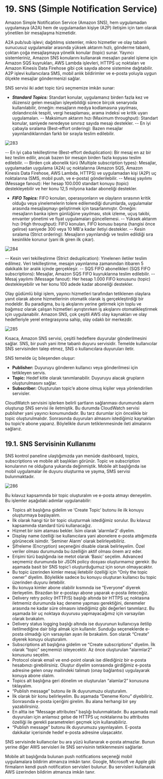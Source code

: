 ﻿# 19. SNS (Simple Notification Service)
Amazon Simple Notification Service (Amazon SNS), hem uygulamadan uygulamaya (A2A) hem de uygulamadan kişiye (A2P) iletişim için tam olarak yönetilen bir mesajlaşma hizmetidir. 

A2A pub/sub işlevi; dağıtılmış sistemler, mikro hizmetler ve olay tabanlı sunucusuz uygulamalar arasında yüksek aktarım hızlı, gönderme tabanlı, çoktan çoğa mesajlaşmaya yönelik konular (topic) sunar. Yayıncı sistemleriniz, Amazon SNS konularını kullanarak mesajları paralel işleme için Amazon SQS kuyrukları, AWS Lambda işlevleri, HTTPS uç noktaları ve Amazon Kinesis Data Firehose gibi çok sayıda abone sistemine dağıtabilir. A2P işlevi kullanıcılara SMS, mobil anlık bildirimler ve e-posta yoluyla uygun ölçekte mesajlar göndermenizi sağlar. 

SNS servisi iki adet topic türü seçmemize imkân sunar:

- ***Standard Topics:*** Standart konular, uygulamanız birden fazla kez ve düzensiz gelen mesajları işleyebildiği sürece birçok senaryoda kullanılabilir, örneğin: mesajların medya kodlamasına yayılması, dolandırıcılık tespiti, vergi hesaplaması, arama indeksi ve kritik uyarı uygulamaları.
-- Maksimum aktarım hızı (Maximum throughput): Standart konular, saniyede neredeyse sınırsız sayıda mesajı destekler. 
-- En iyi çabayla sıralama (Best-effort ordering): Bazen mesajlar yayınlandıklarından farklı bir sırayla teslim edilebilir.

![283](https://github.com/fatihes1/AWS-ile-Bulut-Bilisimin-Temelleri/assets/54971670/b05b0c7d-3891-4454-a90c-b1507ebb48c7)

-- En iyi çaba tekilleştirme (Best-effort deduplication): Bir mesaj en az bir kez teslim edilir, ancak bazen bir mesajın birden fazla kopyası teslim edilebilir. 
-- Birden çok abonelik türü (Multiple subscription types): Mesajlar, uygulamadan uygulama (A2A) uç noktalarına (Amazon SQS, Amazon Kinesis Data Firehose, AWS Lambda, HTTPS) ve uygulamadan kişi (A2P) uç noktalarına (SMS, mobil push, ve e-posta) gönderilebilir. 
-- Mesaj yayılımı (Message fanout): Her hesap 100.000 standart konuyu (topic) destekleyebilir ve her konu 12,5 milyona kadar aboneliği destekler.

- ***FIFO Topics:*** FIFO konuları, operasyonların ve olayların sırasının kritik olduğu veya yinelemelerin tolere edilemediği durumlarda, uygulamalar arasında mesajlaşmayı geliştirmek için tasarlanmıştır. Örneğin: mesajların banka işlem günlüğüne yayılması, stok izleme, uçuş takibi, envanter yönetimi ve fiyat uygulamaları güncellemesi.
-- Yüksek aktarım hızı (High throughput): FIFO konuları, FIFO konusu başına (hangisi önce gelirse) saniyede 300 veya 10 MB'a kadar iletiyi destekler. 
-- Kesin sıralama (Strict ordering): Mesajların yayınlandığı ve teslim edildiği sıra kesinlikle korunur (yani ilk giren ilk çıkar).

![284](https://github.com/fatihes1/AWS-ile-Bulut-Bilisimin-Temelleri/assets/54971670/546ac5f2-09d5-4de3-88d7-36242016da5d)

-- Kesin veri tekilleştirme (Strict deduplication): Yinelenen iletiler teslim edilmez. Veri tekilleştirme, mesajın yayınlanma zamanından itibaren 5 dakikalık bir aralık içinde gerçekleşir. 
-- SQS FIFO abonelikleri (SQS FIFO subscriptions): Mesajlar, Amazon SQS FIFO kuyruklarına teslim edilebilir.
-- Mesaj yayılımı (Message fanout): Her hesap 1.000 FIFO konusunu (topic) destekleyebilir ve her konu 100 adede kadar aboneliği destekler.

Olay güdümlü bilgi işlem, yayıncı hizmetleri tarafından tetiklenen olaylara yanıt olarak abone hizmetlerinin otomatik olarak iş gerçekleştirdiği bir modeldir. Bu paradigma, bu iş akışlarını yerine getirmek için toplu ve bağımsız olarak çalışan hizmetleri ayrıştırırken iş akışlarını otomatikleştirmek için uygulanabilir. Amazon SNS, çok çeşitli AWS olay kaynakları ve olay hedefleriyle yerel entegrasyona sahip, olay odaklı bir merkezdir.

![285](https://github.com/fatihes1/AWS-ile-Bulut-Bilisimin-Temelleri/assets/54971670/c551cd7e-d48d-4f9d-b66c-485ea6b422ac)

Kısaca, Amazon SNS servisi, çeşitli hedeflere duyurular gönderilmesini sağlar. SNS, bir push yani itme tabanlı duyuru servisidir. Temelde kullanıcılar SNS servisinden talep etmez, SNS o kullanıcılara duyuruları iletir. 

SNS temelde üç bileşenden oluşur:

- **Publisher:** Duyuruyu gönderen kullanıcı veya gönderilmesi için tetikleyen servis.
- **Topic:** Hedef kitle olarak tanımlanabilir. Duyuruyu alacak grupların oluşturulmasını sağlar. 
- **Subscriber:** Oluşturulan topic’e abone olmuş kişiler veya yönlendirilen servisler.

CloudWatch servisini işlerken belirli şartların sağlanması durumunda alarm oluşturup SNS servisi ile iletmiştik. Bu durumda CloudWatch servisi publisher yani yayıncı konumundadır. Bu tarz durumlar için öncelikle bir topic oluşturulmalıdır. Sonrasında duyuruları almasını istediğimiz kaynakları bu topic’e abone yaparız. Böylelikle durum tetiklenmesinde ileti almalarını sağlarız.

## 19.1. SNS Servisinin Kullanımı
SNS kontrol paneline ulaştığımızda yan menüde dashboard, topics, subscriptions ve mobile alt başlıkları görünür. Topic ve subscription konularının ne olduğuna yukarıda değinmiştik. Mobile alt başlığında ise mobil uygulamalar ile duyuru oluşturma ve yayma, SMS servisi bulunmaktadır.

![286](https://github.com/fatihes1/AWS-ile-Bulut-Bilisimin-Temelleri/assets/54971670/97175407-1c9f-407b-b075-fc99b171fd7b)

Bu kılavuz kapsamında bir topic oluşturalım ve e-posta atmayı deneyelim. Bu işlemler aşağıdaki adımlar uygulanabilir:

- Topics alt başlığına gidelim ve ‘Create Topic’ butonu ile ilk konuyu oluşturmaya başlayalım. 
-  İlk olarak hangi tür bir topic oluşturmak istediğimiz sorulur. Bu kılavuz kapsamında standard türü kullanacağız. 
- Hizmet bir isim ataması bekler. İsim olarak ‘alarmlar2’ diyelim. 
-  Display name özelliği ise kullanıcılara yani abonelere e-posta attığımızda görünecek isimdir. ‘Seminer Alarm’ olarak belirleyebiliriz. 
- Şifreleme (Encryption) seçeneğini disable olarak belirleyelim. Özel veriler olması durumunda bu özelliğin aktif olması önem arz eder. 
- Erişimi türü başlığında ise metot olarak ‘Basic’ seçelim. Advanced seçmemiz durumunda bir JSON policy dosyası oluşturmamız gerekir. Bu aşamada basit bir SNS topic’i oluşturduğumuz için sorun olmayacaktır. 
- Bu topic üzerinden kimler mesaj iletebilir özelliği için “Only the topic owner” diyelim. Böylelikle sadece bu konuyu oluşturan kullanıcı bu topic üzerinden duyuru iletebilir. 
-  Bu konuya kimler abone olabilir kısmında ise “Everyone” diyerek ilerleyelim. Birazdan bir e-postayı abone yaparak e-posta ileteceğiz.
- Delivery retry policy (HTTP/S) başlığı altında bir HTTPS uç noktasına iletmemiz durumunda kaç deneme yapması gerektiğini, denemeler arasında ne kadar süre olmasını istediğimiz gibi değerleri tanımlarız. Bu aşamada bir uç noktaya duyurusu yapmayacağımız için varsayılan olarak bırakalım. 
- Delivery status logging başlığı altında ise duyurunun kullanıcıya iletilip iletilmediğine dair bilgi almak için kullanılır. Sunduğu seçeneklerde e-posta olmadığı için varsayılan ayarı ile bırakalım. Son olarak “Create” diyerek konuyu oluşturalım. 
- Subscriptions alt başlığına gidelim ve “Create subscriptions” diyelim. İlk olarak “topic” seçmemizi isteyecektir. Az önce oluşturulan “alarmlar2” konusunu seçelim. 
- Protocol olarak email ve end-point olarak ise dilediğiniz bir e-posta hesabınızı girebilirsiniz. Oluştur diyelim sonrasında girdiğimiz e-posta adresine gelen onay mailindeki talimatı (onay bağlantısı) uygulayarak konuya abone olalım.
- Topics alt başlığına geri dönelim ve oluşturulan “alamlar2” konusuna tıklayalım. 
- “Publish message” butonu ile ilk duyurumuzu oluşturalım. 
- İlk olarak bir konu belirleyelim. Bu aşamada “Deneme Konu” diyebiliriz. Sonrasında e-posta içeriğini girelim. Bu alana herhangi bir şey yazabilirsiniz.
- En altta ise “Message attributes” başlığı bulunmaktadır. Bu aşamada mail duyuruları için anlamsız gelse de HTTPS uç noktalarına bu attributes özelliği ile gerekli parametreleri geçmek için kullanabiliriz.
- “Publish message” butonu ilk duyurumuzu yayınlayalım. E-posta dakikalar içerisinde hedef e-posta adresine ulaşacaktır.

SNS servisinde kullanıcılar bu ara yüzü kullanarak e-posta atmazlar. Bunun yerine diğer AWS servisleri ile SNS servisinin tetiklenmesini sağlarlar. 

Mobile alt başlığında bulunan push notifications seçeneği mobil uygulamalara bildirim atmanıza imkân tanır. Google, Microsoft ve Apple gibi firmaların kendi push notification servisleri bulunur. Bu servisleri kullanarak AWS üzerinden bildirim atmanıza imkân tanır.
